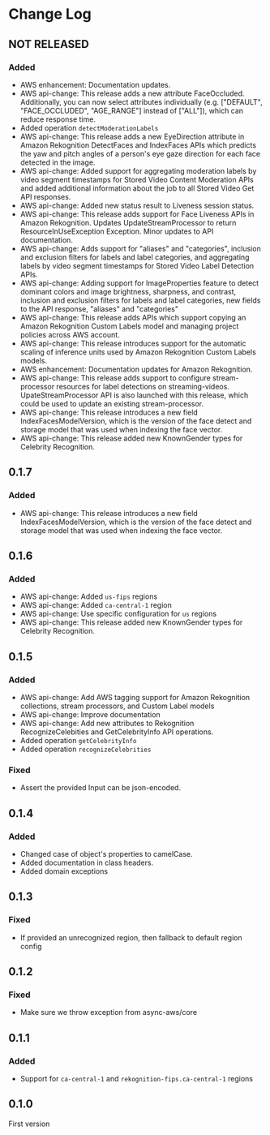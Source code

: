 # Change Log

## NOT RELEASED

### Added

- AWS enhancement: Documentation updates.
- AWS api-change: This release adds a new attribute FaceOccluded. Additionally, you can now select attributes individually (e.g. ["DEFAULT", "FACE_OCCLUDED", "AGE_RANGE"] instead of ["ALL"]), which can reduce response time.
- Added operation `detectModerationLabels`
- AWS api-change: This release adds a new EyeDirection attribute in Amazon Rekognition DetectFaces and IndexFaces APIs which predicts the yaw and pitch angles of a person's eye gaze direction for each face detected in the image.
- AWS api-change: Added support for aggregating moderation labels by video segment timestamps for Stored Video Content Moderation APIs and added additional information about the job to all Stored Video Get API responses.
- AWS api-change: Added new status result to Liveness session status.
- AWS api-change: This release adds support for Face Liveness APIs in Amazon Rekognition. Updates UpdateStreamProcessor to return ResourceInUseException Exception. Minor updates to API documentation.
- AWS api-change: Adds support for "aliases" and "categories", inclusion and exclusion filters for labels and label categories, and aggregating labels by video segment timestamps for Stored Video Label Detection APIs.
- AWS api-change: Adding support for ImageProperties feature to detect dominant colors and image brightness, sharpness, and contrast, inclusion and exclusion filters for labels and label categories, new fields to the API response, "aliases" and "categories"
- AWS api-change: This release adds APIs which support copying an Amazon Rekognition Custom Labels model and managing project policies across AWS account.
- AWS api-change: This release introduces support for the automatic scaling of inference units used by Amazon Rekognition Custom Labels models.
- AWS enhancement: Documentation updates for Amazon Rekognition.
- AWS api-change: This release adds support to configure stream-processor resources for label detections on streaming-videos. UpateStreamProcessor API is also launched with this release, which could be used to update an existing stream-processor.
- AWS api-change: This release introduces a new field IndexFacesModelVersion, which is the version of the face detect and storage model that was used when indexing the face vector.
- AWS api-change: This release added new KnownGender types for Celebrity Recognition.

## 0.1.7

### Added

- AWS api-change: This release introduces a new field IndexFacesModelVersion, which is the version of the face detect and storage model that was used when indexing the face vector.

## 0.1.6

### Added

- AWS api-change: Added `us-fips` regions
- AWS api-change: Added `ca-central-1` region
- AWS api-change: Use specific configuration for `us` regions
- AWS api-change: This release added new KnownGender types for Celebrity Recognition.

## 0.1.5

### Added

- AWS api-change: Add AWS tagging support for Amazon Rekognition collections, stream processors, and Custom Label models
- AWS api-change: Improve documentation
- AWS api-change: Add new attributes to Rekognition RecognizeCelebities and GetCelebrityInfo API operations.
- Added operation `getCelebrityInfo`
- Added operation `recognizeCelebrities`

### Fixed

- Assert the provided Input can be json-encoded.

## 0.1.4

### Added

- Changed case of object's properties to camelCase.
- Added documentation in class headers.
- Added domain exceptions

## 0.1.3

### Fixed

- If provided an unrecognized region, then fallback to default region config

## 0.1.2

### Fixed

- Make sure we throw exception from async-aws/core

## 0.1.1

### Added

- Support for `ca-central-1` and `rekognition-fips.ca-central-1` regions

## 0.1.0

First version
